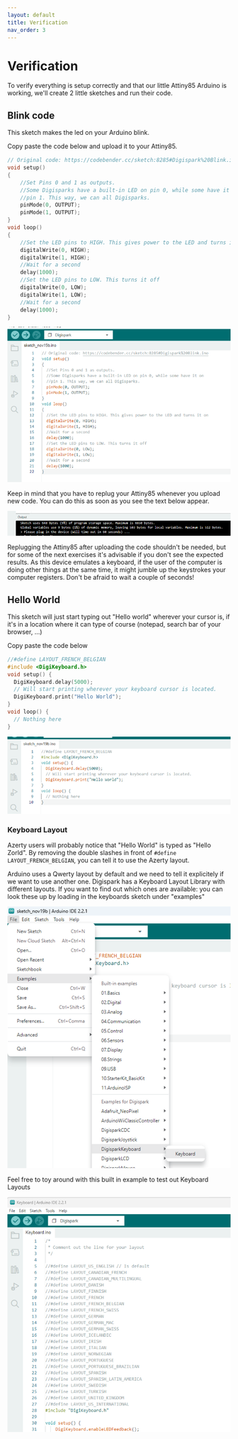 ```yaml
---
layout: default
title: Verification
nav_order: 3
---
```

# Verification
To verify everything is setup correctly and that our little Attiny85 Arduino is working, we'll create 2  little sketches and run their code.

## Blink code

This sketch makes the led on your Arduino blink.

Copy paste the code below and upload it to your Attiny85. 

```c++
// Original code: https://codebender.cc/sketch:8285#Digispark%20Blink.ino
void setup()
{
	//Set Pins 0 and 1 as outputs.
	//Some Digisparks have a built-in LED on pin 0, while some have it on
	//pin 1. This way, we can all Digisparks.
	pinMode(0, OUTPUT);
	pinMode(1, OUTPUT);
}
void loop()
{
	//Set the LED pins to HIGH. This gives power to the LED and turns it on
	digitalWrite(0, HIGH);
	digitalWrite(1, HIGH);
	//Wait for a second
	delay(1000);
	//Set the LED pins to LOW. This turns it off
	digitalWrite(0, LOW);
	digitalWrite(1, LOW);
	//Wait for a second
	delay(1000);
}
```
![Code being copy pasted in the IDE](../images/uploadcode.png)

Keep in mind that you have to replug your Attiny85 whenever you upload new code. You can do this as soon as you see the text below appear.

![Plug in the device information message](../images/pluginthedevice.png)

Replugging the Attiny85 after uploading the code shouldn't be needed, but for some of the next exercises it's advisable if you don't see the expected results. As this device emulates a keyboard, if the user of the computer is doing other things at the same time, it might jumble up the keystrokes your computer registers. Don't be afraid to wait a couple of seconds!

## Hello World
This sketch will just start typing out "Hello world" wherever your cursor is, if it's in a location where it can type of course (notepad, search bar of your browser, ...)

Copy paste the code below
```c++
//#define LAYOUT_FRENCH_BELGIAN
#include <DigiKeyboard.h>
void setup() {
  DigiKeyboard.delay(5000);
  // Will start printing wherever your keyboard cursor is located.
  DigiKeyboard.print("Hello World");
}
void loop() {
  // Nothing here
}
```

![Code being copy pasted in the IDE](../images/codehelloworld.png)

### Keyboard Layout

Azerty users will probably notice that "Hello World" is typed as "Hello Zorld". By removing the double slashes in front of ```#define LAYOUT_FRENCH_BELGIAN```, you can tell it to use the Azerty layout.

Arduino uses a Qwerty layout by default and we need to tell it explicitely if we want to use another one. Digispark has a Keyboard Layout Library with different layouts. If you want to find out which ones are available: you can look these up by loading in the keyboards sketch under "examples"

![Go to examples under file](../images/keyboardlayout1.png)

Feel free to toy around with this built in example to test out Keyboard Layouts

![A list of the keyboard layouts available in the Digispark package](../images/keyboardlayout2.png)
